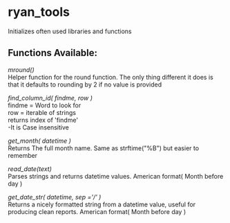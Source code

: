 # ryan_tools
Initializes often used libraries and functions 


## Functions Available:

*mround()*<br />
Helper function for the round function. The only thing different it does is that it defaults to rounding by 2 if no value is provided

*find_column_id( findme, row )*<br />
findme = Word to look for<br />
row = iterable of strings<br />
returns index of 'findme'<br />
-It is Case insensitive<br />

*get_month( datetime )*<br />
Returns The full month name. Same as strftime("%B") but easier to remember

*read_date(text)*<br />
Parses strings and returns datetime values. American format( Month before day )

*get_date_str( datetime, sep ='/' )*<br />
Returns a nicely formatted string from a datetime value, useful for producing clean reports. American format( Month before day )


